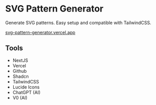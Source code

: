 # SVG Pattern Generator

Generate SVG patterns. Easy setup and compatible with TailwindCSS.

[svg-pattern-generator.vercel.app](https://svg-pattern-generator.vercel.app)

## Tools

- NextJS
- Vercel
- Github
- Shadcn
- TailwindCSS
- Lucide Icons
- ChatGPT (AI)
- V0 (AI)